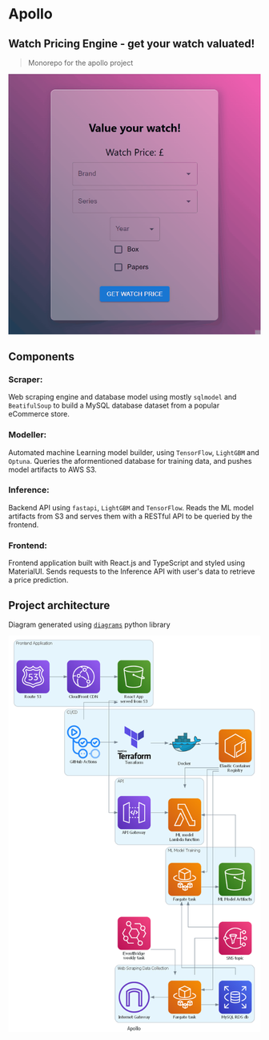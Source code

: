 # Apollo
## Watch Pricing Engine - get your watch valuated!
> Monorepo for the apollo project

![Apollo animation](./frontend/Animation.gif)

## Components
### Scraper:
Web scraping engine and database model using mostly ```sqlmodel``` and ```BeatifulSoup``` to build a MySQL database dataset from a popular eCommerce store.

### Modeller:
Automated machine Learning model builder, using ```TensorFlow```, ```LightGBM``` and ```Optuna```. Queries the aformentioned database for training data, and pushes model artifacts to AWS S3.

### Inference:
Backend API using ```fastapi```, ```LightGBM``` and ```TensorFlow```. Reads the ML model artifacts from S3 and serves them with a RESTful API to be queried by the frontend.

### Frontend:
Frontend application built with React.js and TypeScript and styled using MaterialUI. Sends requests to the Inference API with user's data to retrieve a price prediction.


## Project architecture
Diagram generated using [`diagrams`](https://diagrams.mingrammer.com/) python library

![Project archtecture](./diagram/apollo-cropped.png)
